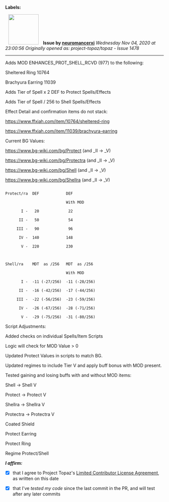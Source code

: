 **Labels:**



<a href="https://github.com/neuromancerxi"><img src="https://avatars0.githubusercontent.com/u/3996176?v=4" width="96" height="96" hspace="10"></img></a> **Issue by [neuromancerxi](https://github.com/neuromancerxi)**
_Wednesday Nov 04, 2020 at 23:00:56_
_Originally opened as: project-topaz/topaz - Issue 1478_

----

Adds MOD ENHANCES_PROT_SHELL_RCVD (977) to the following:
Sheltered Ring 10764
Brachyura Earring 11039

Adds Tier of Spell x 2 DEF to Protect Spells/Effects
Adds Tier of Spell / 256 to Shell Spells/Effects

Effect Detail and confirmation items do not stack:

https://www.ffxiah.com/item/10764/sheltered-ring
https://www.ffxiah.com/item/11039/brachyura-earring

Current BG Values:

https://www.bg-wiki.com/bg/Protect (and _II -> _V)
https://www.bg-wiki.com/bg/Protectra (and _II -> _V)
https://www.bg-wiki.com/bg/Shell (and _II -> _V)
https://www.bg-wiki.com/bg/Shellra (and _II -> _V)

```
Protect/ra  DEF            DEF
                           With MOD
       I -   20             22
      II -   50             54
     III -   90             96
      IV -  140            148
       V -  220            230

Shell/ra    MDT  as /256   MDT  as /256
                           With MOD
       I -  -11 (-27/256)  -11 (-28/256)
      II -  -16 (-42/256)  -17 (-44/256)
     III -  -22 (-56/256)  -23 (-59/256)
      IV -  -26 (-67/256)  -28 (-71/256)
       V -  -29 (-75/256)  -31 (-80/256)
```

Script Adjustments:

Added checks on individual Spells/Item Scripts
Logic will check for MOD Value > 0
Updated Protect Values in scripts to match BG.
Updated regimes to include Tier V and apply buff bonus with MOD present.
Tested gaining and losing buffs with and without MOD items:
Shell -> Shell V
Protect -> Protect V
Shellra -> Shellra V
Protectra -> Protectra V
Coated Shield
Protect Earring
Protect Ring
Regime Protect/Shell

<!-- place 'x' mark between square [] brackets to affirm: -->
**_I affirm:_**
- [x] that I agree to Project Topaz's [Limited Contributor License Agreement](http://project-topaz.com/blob/release/CONTRIBUTOR_AGREEMENT.md), as written on this date
- [x] that I've _tested my code_ since the last commit in the PR, and will test after any later commits


